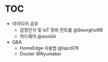 # TOC
- 아이디어 공유
  - 감정인식 및 IoT 장비 컨트롤 @Seunghui98
  - 하드웨어 @woniiiii
- Q&A
  - HomeEdge 사용법 @lspc678
  - Docker @Ryumaker
